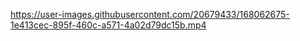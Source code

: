 

https://user-images.githubusercontent.com/20679433/168062675-1e413cec-895f-460c-a571-4a02d79dc15b.mp4
